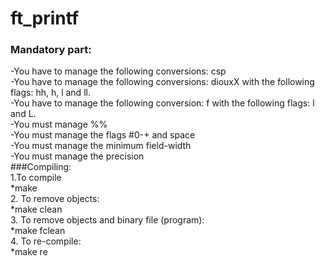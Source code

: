 # ft_printf </br>
### Mandatory part: </br>
  -You have to manage the following conversions: csp </br>
  -You have to manage the following conversions: diouxX with the following flags: hh, h, l and ll. </br>
  -You have to manage the following conversion: f with the following flags: l and L. </br>
  -You must manage %% </br>
  -You must manage the flags #0-+ and space</br>
  -You must manage the minimum field-width</br>
  -You must manage the precision</br>
###Compiling:</br>
1.To compile</br>
  *make</br>
2. To remove objects:</br>
  *make clean</br>
3. To remove objects and binary file (program):</br>
  *make fclean</br>
4. To re-compile:</br>
  *make re</br>
